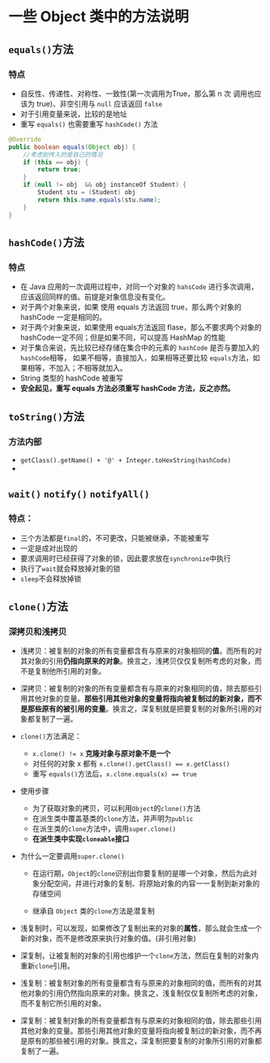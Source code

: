 # 一些 Object 类中的方法说明

## `equals()`方法
### 特点
* 自反性、传递性、对称性、一致性(第一次调用为True，那么第 n 次 调用也应该为 true)、非空引用与 `null` 应该返回 `false`
* 对于引用变量来说，比较的是地址
* 重写 `equals()` 也需要重写 `hashCode()` 方法
```java
@Override
public boolean equals(Object obj) {
    //考虑到传入的是自己的情况
    if (this == obj) {
        return true;
    }
    if (null != obj  && obj instanceOf Student) {
        Student stu = (Student) obj
        return this.name.equals(stu.name);
    }
}
```

## `hashCode()`方法
### 特点
* 在 Java 应用的一次调用过程中，对同一个对象的 `hahsCode` 进行多次调用，应该返回同样的值。前提是对象信息没有变化。
* 对于两个对象来说，如果 使用 equals 方法返回 true，那么两个对象的 hashCode 一定是相同的。
* 对于两个对象来说，如果使用 equals方法返回 flase，那么不要求两个对象的hashCode一定不同；但是如果不同，可以提高 HashMap 的性能
* 对于集合来说，先比较已经存储在集合中的元素的 `hashCode` 是否与要加入的 `hashCode`相等， 如果不相等，直接加入，如果相等还要比较 `equals`方法，如果相等，不加入；不相等就加入。
* String 类型的 hashCode 被重写
* **安全起见，重写 equals 方法必须重写 hashCode 方法，反之亦然。**

## `toString()`方法
### 方法内部
* `getClass().getName() + '@' + Integer.toHexString(hashCode)`
* 
## `wait()` `notify()` `notifyAll()`
### 特点：
* 三个方法都是`final`的，不可更改，只能被继承，不能被重写
* 一定是成对出现的
* 要求调用时已经获得了对象的锁，因此要求放在`synchronize`中执行
* 执行了`wait`就会释放掉对象的锁
* `sleep`不会释放掉锁

## `clone()`方法
### 深拷贝和浅拷贝 

* 浅拷贝：被复制的对象的所有变量都含有与原来的对象相同的**值**，而所有的对其对象的引用**仍指向原来的对象**。换言之，浅拷贝仅仅复制所考虑的对象，而不是复制他所引用的对象。
* 深拷贝：被复制的对象的所有变量都含有与原来的对象相同的值，除去那些引用其他对象的变量。**那些引用其他对象的变量将指向被复制过的新对象，而不是那些原有的被引用的变量**。换言之，深复制就是把要复制的对象所引用的对象都复制了一遍。
* `clone()`方法满足：
    * `x.clone() != x` **克隆对象与原对象不是一个**
    * 对任何的对象 x 都有  `x.clone().getClass() == x.getClass()`
    * 重写 `equals()`方法后，`x.clone.equals(x) == true`

* 使用步骤
    * 为了获取对象的拷贝，可以利用`Object`的`clone()`方法
    * 在派生类中覆盖基类的`clone`方法，并声明为`public`
    * 在派生类的`clone`方法中，调用`super.clone()`
    * **在派生类中实现`cloneable`接口**

* 为什么一定要调用`super.clone()`
    * 在运行期，`Object`的`clone`识别出你要复制的是哪一个对象，然后为此对象分配空间，并进行对象的复制、将原始对象的内容一一复制到新对象的存储空间
    
    * 继承自 `Object` 类的`clone`方法是潜复制


* 浅复制时，可以发现，如果修改了复制出来的对象的**属性**，那么就会生成一个新的对象，而不是修改原来执行对象的值。(非引用对象)
* 深复制，让被复制的对象的引用也维护一个`clone`方法，然后在复制的对象内重新`clone`引用。

* 浅复制：被复制对象的所有变量都含有与原来的对象相同的值，而所有的对其他对象的引用仍然指向原来的对象。换言之，浅复制仅仅复制所考虑的对象，而不复制它所引用的对象。

* 深复制：被复制对象的所有变量都含有与原来的对象相同的值，除去那些引用其他对象的变量。那些引用其他对象的变量将指向被复制过的新对象，而不再是原有的那些被引用的对象。换言之，深复制把要复制的对象所引用的对象都复制了一遍。